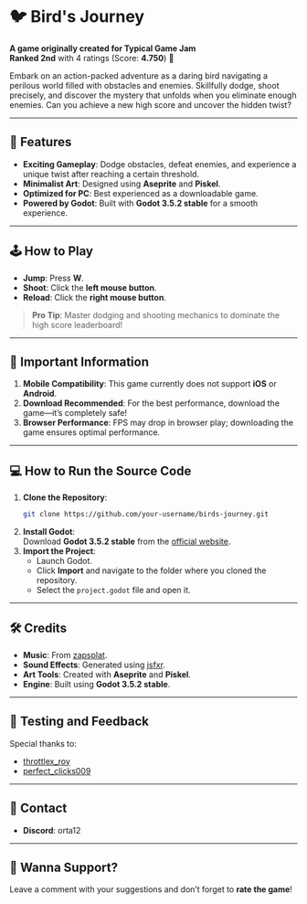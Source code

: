 
# 🐦 Bird's Journey  

**A game originally created for Typical Game Jam**  
**Ranked 2nd** with 4 ratings (Score: **4.750**) 🎉  

Embark on an action-packed adventure as a daring bird navigating a perilous world filled with obstacles and enemies. Skillfully dodge, shoot precisely, and discover the mystery that unfolds when you eliminate enough enemies. Can you achieve a new high score and uncover the hidden twist?  

---

## 🚀 Features  
- **Exciting Gameplay**: Dodge obstacles, defeat enemies, and experience a unique twist after reaching a certain threshold.  
- **Minimalist Art**: Designed using **Aseprite** and **Piskel**.  
- **Optimized for PC**: Best experienced as a downloadable game.  
- **Powered by Godot**: Built with **Godot 3.5.2 stable** for a smooth experience.  

---

## 🕹️ How to Play  
- **Jump**: Press **W**.  
- **Shoot**: Click the **left mouse button**.  
- **Reload**: Click the **right mouse button**.  

> **Pro Tip**: Master dodging and shooting mechanics to dominate the high score leaderboard!  

---

## 📌 Important Information  
1. **Mobile Compatibility**: This game currently does not support **iOS** or **Android**.  
2. **Download Recommended**: For the best performance, download the game—it’s completely safe!  
3. **Browser Performance**: FPS may drop in browser play; downloading the game ensures optimal performance.  

---

## 💻 How to Run the Source Code  
1. **Clone the Repository**:  
   ```bash
   git clone https://github.com/your-username/birds-journey.git
   ```  
2. **Install Godot**:  
   Download **Godot 3.5.2 stable** from the [official website](https://godotengine.org).  
3. **Import the Project**:  
   - Launch Godot.  
   - Click **Import** and navigate to the folder where you cloned the repository.  
   - Select the `project.godot` file and open it.  

---

## 🛠️ Credits  
- **Music**: From [zapsplat](https://www.zapsplat.com).  
- **Sound Effects**: Generated using [jsfxr](https://sfxr.me).  
- **Art Tools**: Created with **Aseprite** and **Piskel**.  
- **Engine**: Built using **Godot 3.5.2 stable**.  

---

## 🧪 Testing and Feedback  
Special thanks to:  
- [throttlex_roy](https://www.instagram.com/throttlex_roy)  
- [perfect_clicks009](https://www.instagram.com/perfect_clicks009)  

---

## 💬 Contact  
- **Discord**: orta12  

---

## 🌟 Wanna Support?  
Leave a comment with your suggestions and don’t forget to **rate the game**!  
